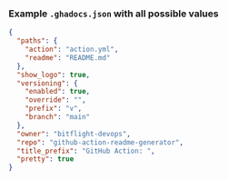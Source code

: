 ### Example `.ghadocs.json` with all possible values

```json
{
  "paths": {
    "action": "action.yml",
    "readme": "README.md"
  },
  "show_logo": true,
  "versioning": {
    "enabled": true,
    "override": "",
    "prefix": "v",
    "branch": "main"
  },
  "owner": "bitflight-devops",
  "repo": "github-action-readme-generator",
  "title_prefix": "GitHub Action: ",
  "pretty": true
}
```
